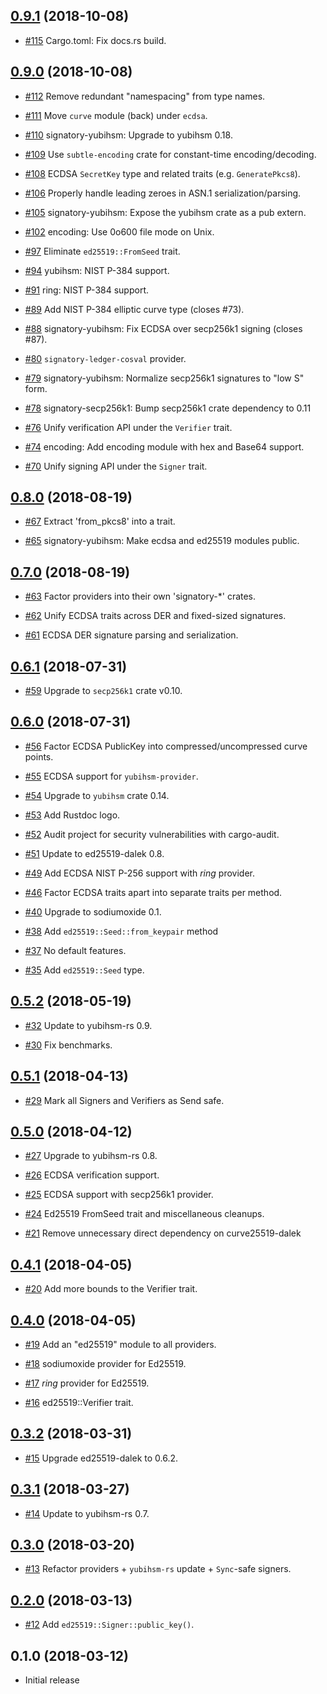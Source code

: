 ## [0.9.1] (2018-10-08)

[0.9.1]: https://github.com/tendermint/signatory/pull/116

* [#115](https://github.com/tendermint/signatory/pull/115)
  Cargo.toml: Fix docs.rs build.

## [0.9.0] (2018-10-08)

[0.9.0]: https://github.com/tendermint/signatory/pull/114

* [#112](https://github.com/tendermint/signatory/pull/112)
  Remove redundant "namespacing" from type names.

* [#111](https://github.com/tendermint/signatory/pull/111)
  Move `curve` module (back) under `ecdsa`.

* [#110](https://github.com/tendermint/signatory/pull/109)
  signatory-yubihsm: Upgrade to yubihsm 0.18.

* [#109](https://github.com/tendermint/signatory/pull/109)
  Use `subtle-encoding` crate for constant-time encoding/decoding.

* [#108](https://github.com/tendermint/signatory/pull/108)
  ECDSA `SecretKey` type and related traits (e.g. `GeneratePkcs8`).

* [#106](https://github.com/tendermint/signatory/pull/106)
  Properly handle leading zeroes in ASN.1 serialization/parsing.

* [#105](https://github.com/tendermint/signatory/pull/106)
  signatory-yubihsm: Expose the yubihsm crate as a pub extern.

* [#102](https://github.com/tendermint/signatory/pull/102)
  encoding: Use 0o600 file mode on Unix.

* [#97](https://github.com/tendermint/signatory/pull/97)
  Eliminate `ed25519::FromSeed` trait.

* [#94](https://github.com/tendermint/signatory/pull/94)
  yubihsm: NIST P-384 support.

* [#91](https://github.com/tendermint/signatory/pull/94)
  ring: NIST P-384 support.

* [#89](https://github.com/tendermint/signatory/pull/89)
  Add NIST P-384 elliptic curve type (closes #73).

* [#88](https://github.com/tendermint/signatory/pull/88)
  signatory-yubihsm: Fix ECDSA over secp256k1 signing (closes #87).

* [#80](https://github.com/tendermint/signatory/pull/80)
  `signatory-ledger-cosval` provider.

* [#79](https://github.com/tendermint/signatory/pull/79)
  signatory-yubihsm: Normalize secp256k1 signatures to "low S" form.

* [#78](https://github.com/tendermint/signatory/pull/78)
  signatory-secp256k1: Bump secp256k1 crate dependency to 0.11

* [#76](https://github.com/tendermint/signatory/pull/76)
  Unify verification API under the `Verifier` trait.

* [#74](https://github.com/tendermint/signatory/pull/74)
  encoding: Add encoding module with hex and Base64 support.

* [#70](https://github.com/tendermint/signatory/pull/70)
  Unify signing API under the `Signer` trait.

## [0.8.0] (2018-08-19)

[0.8.0]: https://github.com/tendermint/signatory/compare/v0.7.0...v0.8.0

* [#67](https://github.com/tendermint/signatory/pull/67)
  Extract 'from_pkcs8' into a trait.

* [#65](https://github.com/tendermint/signatory/pull/65)
  signatory-yubihsm: Make ecdsa and ed25519 modules public.

## [0.7.0] (2018-08-19)

[0.7.0]: https://github.com/tendermint/signatory/compare/v0.6.1...v0.7.1

* [#63](https://github.com/tendermint/signatory/pull/63)
  Factor providers into their own 'signatory-*' crates.

* [#62](https://github.com/tendermint/signatory/pull/62)
  Unify ECDSA traits across DER and fixed-sized signatures.

* [#61](https://github.com/tendermint/signatory/pull/61)
  ECDSA DER signature parsing and serialization.

## [0.6.1] (2018-07-31)

[0.6.1]: https://github.com/tendermint/signatory/compare/v0.6.0...v0.6.1

* [#59](https://github.com/tendermint/signatory/pull/59)
  Upgrade to `secp256k1` crate v0.10.

## [0.6.0] (2018-07-31)

[0.6.0]: https://github.com/tendermint/signatory/compare/v0.5.2...v0.6.0

* [#56](https://github.com/tendermint/signatory/pull/56)
  Factor ECDSA PublicKey into compressed/uncompressed curve points.

* [#55](https://github.com/tendermint/signatory/pull/55)
  ECDSA support for `yubihsm-provider`.

* [#54](https://github.com/tendermint/signatory/pull/54)
  Upgrade to `yubihsm` crate 0.14.

* [#53](https://github.com/tendermint/signatory/pull/53)
  Add Rustdoc logo.

* [#52](https://github.com/tendermint/signatory/pull/52)
  Audit project for security vulnerabilities with cargo-audit.

* [#51](https://github.com/tendermint/signatory/pull/49)
  Update to ed25519-dalek 0.8.

* [#49](https://github.com/tendermint/signatory/pull/49)
  Add ECDSA NIST P-256 support with *ring* provider.

* [#46](https://github.com/tendermint/signatory/pull/46)
  Factor ECDSA traits apart into separate traits per method.

* [#40](https://github.com/tendermint/signatory/pull/40)
  Upgrade to sodiumoxide 0.1.

* [#38](https://github.com/tendermint/signatory/pull/38)
  Add `ed25519::Seed::from_keypair` method

* [#37](https://github.com/tendermint/signatory/pull/37)
  No default features.

* [#35](https://github.com/tendermint/signatory/pull/35)
  Add `ed25519::Seed` type.

## [0.5.2] (2018-05-19)

[0.5.2]: https://github.com/tendermint/signatory/compare/v0.5.1...v0.5.2

* [#32](https://github.com/tendermint/signatory/pull/32)
  Update to yubihsm-rs 0.9.

* [#30](https://github.com/tendermint/signatory/pull/30)
  Fix benchmarks.

## [0.5.1] (2018-04-13)

[0.5.1]: https://github.com/tendermint/signatory/compare/v0.5.0...v0.5.1

* [#29](https://github.com/tendermint/signatory/pull/29)
  Mark all Signers and Verifiers as Send safe.

## [0.5.0] (2018-04-12)

[0.5.0]: https://github.com/tendermint/signatory/compare/v0.4.1...v0.5.0

* [#27](https://github.com/tendermint/signatory/pull/27)
  Upgrade to yubihsm-rs 0.8.

* [#26](https://github.com/tendermint/signatory/pull/26)
  ECDSA verification support.

* [#25](https://github.com/tendermint/signatory/pull/25)
  ECDSA support with secp256k1 provider.

* [#24](https://github.com/tendermint/signatory/pull/24)
  Ed25519 FromSeed trait and miscellaneous cleanups.

* [#21](https://github.com/tendermint/signatory/pull/21)
  Remove unnecessary direct dependency on curve25519-dalek

## [0.4.1] (2018-04-05)

[0.4.1]: https://github.com/tendermint/signatory/compare/v0.4.0...v0.4.1

* [#20](https://github.com/tendermint/signatory/pull/20)
  Add more bounds to the Verifier trait.

## [0.4.0] (2018-04-05)

[0.4.0]: https://github.com/tendermint/signatory/compare/v0.3.2...v0.4.0

* [#19](https://github.com/tendermint/signatory/pull/19)
  Add an "ed25519" module to all providers.

* [#18](https://github.com/tendermint/signatory/pull/18)
  sodiumoxide provider for Ed25519.
  
* [#17](https://github.com/tendermint/signatory/pull/17)
  *ring* provider for Ed25519.

* [#16](https://github.com/tendermint/signatory/pull/16)
  ed25519::Verifier trait.

## [0.3.2] (2018-03-31)

[0.3.2]: https://github.com/tendermint/signatory/compare/v0.3.1...v0.3.2

* [#15](https://github.com/tendermint/signatory/pull/15)
  Upgrade ed25519-dalek to 0.6.2.

## [0.3.1] (2018-03-27)

[0.3.1]: https://github.com/tendermint/signatory/compare/v0.3.0...v0.3.1

* [#14](https://github.com/tendermint/signatory/pull/14)
  Update to yubihsm-rs 0.7.

## [0.3.0] (2018-03-20)

[0.3.0]: https://github.com/tendermint/signatory/compare/v0.2.0...v0.3.0

* [#13](https://github.com/tendermint/signatory/pull/13)
  Refactor providers + `yubihsm-rs` update + `Sync`-safe signers.

## [0.2.0] (2018-03-13)

[0.2.0]: https://github.com/tendermint/signatory/compare/v0.1.0...v0.2.0

* [#12](https://github.com/tendermint/signatory/pull/12)
  Add `ed25519::Signer::public_key()`.

## 0.1.0 (2018-03-12)

* Initial release
